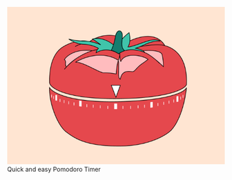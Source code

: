 ![alt text](https://github.com/444jamin/pomodoro/blob/main/pomodoro.png)
Quick and easy Pomodoro Timer